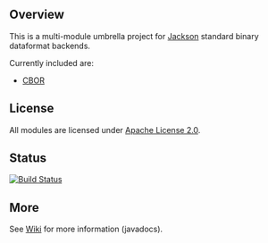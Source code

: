 ## Overview

This is a multi-module umbrella project for [Jackson](../../../jackson)
standard binary dataformat backends.

Currently included are:

* [CBOR](cbor/)

## License

All modules are licensed under [Apache License 2.0](http://www.apache.org/licenses/LICENSE-2.0.txt).

## Status

[![Build Status](https://travis-ci.org/FasterXML/jackson-base-modules.svg)](https://travis-ci.org/FasterXML/jackson-dataformats-binary)

## More

See [Wiki](../../wiki) for more information (javadocs).
